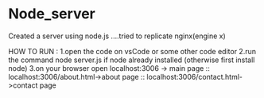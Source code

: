 # Node_server
Created a server using node.js ....tried to replicate nginx(engine x)

HOW TO RUN :
1.open the code on vsCode or some other code editor
2.run the command 
    node server.js
  if node already installed 
(otherwise first install node)
3.on your browser open localhost:3006 -> main page :: localhost:3006/about.html->about page :: localhost:3006/contact.html->contact page

